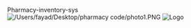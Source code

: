 Pharmacy-inventory-sys
![/Users/fayad/Desktop/pharmacy code/photo1.PNG](https://github.com/Ahmed-Elsayed0/Pharmacy-inventory-system-/blob/main/images/اسم_الصورة.jpg?raw=true)
![Logo](https://github.com/Ahmed-Elsayed0/Pharmacy-inventory-system-/blob/main/images/logo.jpg?raw=true)